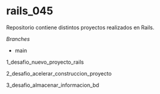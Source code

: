 # rails_045
Repositorio contiene distintos proyectos realizados en Rails.

*Branches*

* main

1_desafio_nuevo_proyecto_rails

2_desafio_acelerar_construccion_proyecto 

3_desafio_almacenar_informacion_bd
